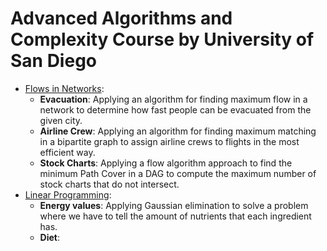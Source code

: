 # Advanced Algorithms and Complexity Course by University of San Diego

- [Flows in Networks](./1-Flows-In-Network): 
    - **Evacuation**: Applying an algorithm for finding maximum flow in a network to determine how fast people can be evacuated from the given city.
    - **Airline Crew**: Applying an algorithm for finding maximum matching in a bipartite graph to assign airline crews to flights in the most efficient way.
    - **Stock Charts**: Applying a flow algorithm approach to find the minimum Path Cover in a DAG to compute the maximum number of stock charts that do not intersect.
- [Linear Programming](./2-Linear-Programming):
    - **Energy values**: Applying Gaussian elimination to solve a problem where we have to tell the amount of nutrients that each ingredient has.
    - **Diet**:

